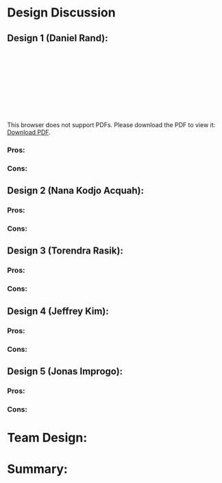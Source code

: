 # Design Discussion

## Design 1 (Daniel Rand):

<object data="https://github.com/qc-se-fall2019/370Fall19Team4b/blob/master/GroupProject/Design-Individual/danielrand/design.pdf" type="application/pdf" width="700px" height="700px">
    <embed src="https://github.com/qc-se-fall2019/370Fall19Team4b/blob/master/GroupProject/Design-Individual/danielrand/design.pdf">
        <p>This browser does not support PDFs. Please download the PDF to view it: <a href="https://github.com/qc-se-fall2019/370Fall19Team4b/blob/master/GroupProject/Design-Individual/danielrand/design.pdf">Download PDF</a>.</p>
    </embed>
</object>

### Pros:

### Cons:

## Design 2 (Nana Kodjo Acquah):

### Pros:

### Cons:

## Design 3 (Torendra Rasik):

### Pros:

### Cons:

## Design 4 (Jeffrey Kim):

### Pros:

### Cons:

## Design 5 (Jonas Improgo):

### Pros:

### Cons:

# Team Design:

# Summary:



